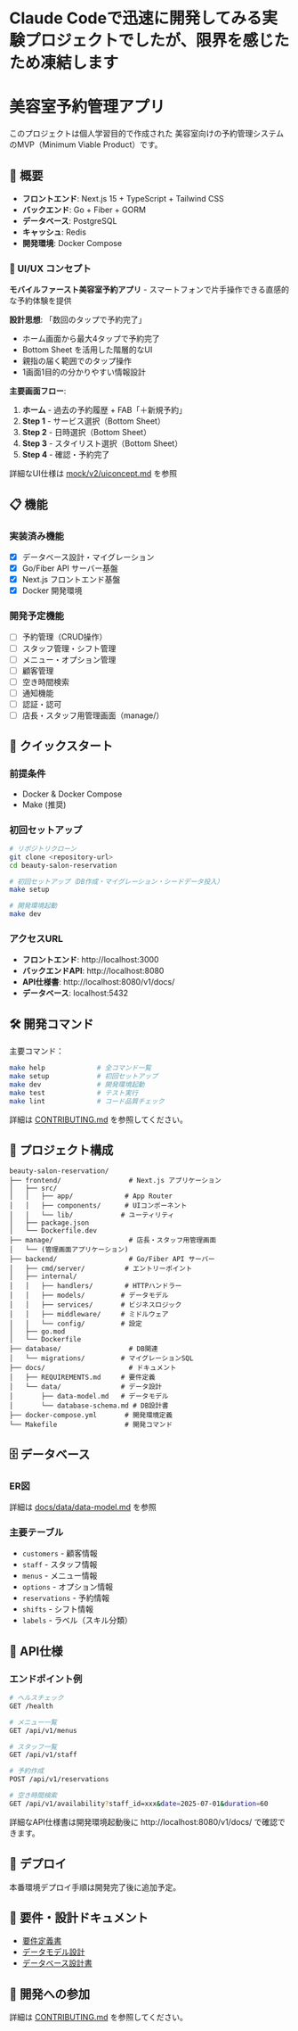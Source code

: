 # Claude Codeで迅速に開発してみる実験プロジェクトでしたが、限界を感じたため凍結します

# 美容室予約管理アプリ

このプロジェクトは個人学習目的で作成された
美容室向けの予約管理システムのMVP（Minimum Viable Product）です。

## 🎯 概要

- **フロントエンド**: Next.js 15 + TypeScript + Tailwind CSS
- **バックエンド**: Go + Fiber + GORM
- **データベース**: PostgreSQL
- **キャッシュ**: Redis
- **開発環境**: Docker Compose

### 📱 UI/UX コンセプト
**モバイルファースト美容室予約アプリ** - スマートフォンで片手操作できる直感的な予約体験を提供

**設計思想**: 「数回のタップで予約完了」
- ホーム画面から最大4タップで予約完了
- Bottom Sheet を活用した階層的なUI
- 親指の届く範囲でのタップ操作
- 1画面1目的の分かりやすい情報設計

**主要画面フロー**:
1. **ホーム** - 過去の予約履歴 + FAB「＋新規予約」
2. **Step 1** - サービス選択（Bottom Sheet）
3. **Step 2** - 日時選択（Bottom Sheet）
4. **Step 3** - スタイリスト選択（Bottom Sheet）
5. **Step 4** - 確認・予約完了

詳細なUI仕様は [mock/v2/uiconcept.md](mock/v2/uiconcept.md) を参照

## 📋 機能

### 実装済み機能
- [x] データベース設計・マイグレーション
- [x] Go/Fiber API サーバー基盤
- [x] Next.js フロントエンド基盤
- [x] Docker 開発環境

### 開発予定機能
- [ ] 予約管理（CRUD操作）
- [ ] スタッフ管理・シフト管理
- [ ] メニュー・オプション管理
- [ ] 顧客管理
- [ ] 空き時間検索
- [ ] 通知機能
- [ ] 認証・認可
- [ ] 店長・スタッフ用管理画面（manage/）

## 🚀 クイックスタート

### 前提条件
- Docker & Docker Compose
- Make (推奨)

### 初回セットアップ
```bash
# リポジトリクローン
git clone <repository-url>
cd beauty-salon-reservation

# 初回セットアップ（DB作成・マイグレーション・シードデータ投入）
make setup

# 開発環境起動
make dev
```

### アクセスURL
- **フロントエンド**: http://localhost:3000
- **バックエンドAPI**: http://localhost:8080
- **API仕様書**: http://localhost:8080/v1/docs/
- **データベース**: localhost:5432

## 🛠️ 開発コマンド

主要コマンド：
```bash
make help             # 全コマンド一覧
make setup            # 初回セットアップ
make dev              # 開発環境起動
make test             # テスト実行
make lint             # コード品質チェック
```

詳細は [CONTRIBUTING.md](CONTRIBUTING.md) を参照してください。

## 📁 プロジェクト構成

```
beauty-salon-reservation/
├── frontend/                 # Next.js アプリケーション
│   ├── src/
│   │   ├── app/             # App Router
│   │   ├── components/      # UIコンポーネント
│   │   └── lib/            # ユーティリティ
│   ├── package.json
│   └── Dockerfile.dev
├── manage/                   # 店長・スタッフ用管理画面
│   └── (管理画面アプリケーション)
├── backend/                  # Go/Fiber API サーバー
│   ├── cmd/server/          # エントリーポイント
│   ├── internal/
│   │   ├── handlers/        # HTTPハンドラー
│   │   ├── models/         # データモデル
│   │   ├── services/       # ビジネスロジック
│   │   ├── middleware/     # ミドルウェア
│   │   └── config/         # 設定
│   ├── go.mod
│   └── Dockerfile
├── database/                 # DB関連
│   └── migrations/         # マイグレーションSQL
├── docs/                     # ドキュメント
│   ├── REQUIREMENTS.md     # 要件定義
│   └── data/               # データ設計
│       ├── data-model.md   # データモデル
│       └── database-schema.md # DB設計書
├── docker-compose.yml       # 開発環境定義
└── Makefile                 # 開発コマンド
```

## 🗄️ データベース

### ER図
詳細は [docs/data/data-model.md](docs/data/data-model.md) を参照

### 主要テーブル
- `customers` - 顧客情報
- `staff` - スタッフ情報
- `menus` - メニュー情報
- `options` - オプション情報
- `reservations` - 予約情報
- `shifts` - シフト情報
- `labels` - ラベル（スキル分類）

## 🔧 API仕様

### エンドポイント例
```bash
# ヘルスチェック
GET /health

# メニュー一覧
GET /api/v1/menus

# スタッフ一覧
GET /api/v1/staff

# 予約作成
POST /api/v1/reservations

# 空き時間検索
GET /api/v1/availability?staff_id=xxx&date=2025-07-01&duration=60
```

詳細なAPI仕様書は開発環境起動後に http://localhost:8080/v1/docs/ で確認できます。


## 🚢 デプロイ

本番環境デプロイ手順は開発完了後に追加予定。

## 📝 要件・設計ドキュメント

- [要件定義書](docs/REQUIREMENTS.md)
- [データモデル設計](docs/data/data-model.md)
- [データベース設計書](docs/data/database-schema.md)

## 🤝 開発への参加

詳細は [CONTRIBUTING.md](CONTRIBUTING.md) を参照してください。

